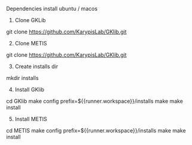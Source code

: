 Dependencies install ubuntu / macos 

1. Clone GKLib

git clone https://github.com/KarypisLab/GKlib.git

2. Clone METIS

git clone https://github.com/KarypisLab/GKlib.git

3. Create installs dir 

mkdir installs

4. Install GKlib

cd GKlib
make config prefix=${{runner.workspace}}/installs
make
make install

5. Install METIS

cd METIS
make config prefix=${{runner.workspace}}/installs
make
make install